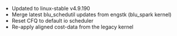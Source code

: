 - Updated to linux-stable v4.9.190
- Merge latest blu_schedutil updates from engstk (blu_spark kernel)
- Reset CFQ to default io scheduler
- Re-apply aligned cost-data from the legacy kernel
